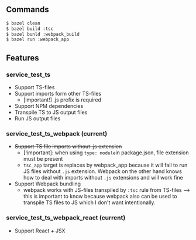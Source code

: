 ## Commands
```sh
$ bazel clean
$ bazel build :tsc
$ bazel bunld :webpack_build
$ bazel run :webpack_app
```

## Features
### service_test_ts
* Support TS-files
* Support imports form other TS-files
    * [important!] .js prefix is required
* Support NPM dependencies
* Transpile TS to JS output files
* Run JS output files

### service_test_ts_webpack (current)
* ~~Support TS file imports without .js extension~~
    * [!important]: when using `type: module`in package.json, file extension must be present
    * `tsc_app` target is replaces by webpack_app because it will fail to run JS files without `.js` extension. Webpack on the other hand knows how to deal with imports without `.js` extensions and will work fine
* Support Webpack bundling
    * webpack works with JS-files transpiled by `:tsc` rule from TS-files —> this is important to know because webpack also can be used to transpile TS files to JS which I don't want intentionally.

### service_test_ts_webpack_react (current)
* Support React + JSX
